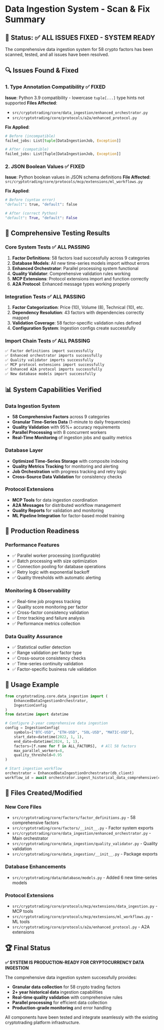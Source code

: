 # Data Ingestion System - Scan & Fix Summary

## 🎯 Status: ✅ ALL ISSUES FIXED - SYSTEM READY

The comprehensive data ingestion system for 58 crypto factors has been scanned, tested, and all issues have been resolved.

## 🔍 Issues Found & Fixed

### 1. Type Annotation Compatibility ✅ FIXED
**Issue**: Python 3.9 compatibility - lowercase `tuple[...]` type hints not supported
**Files Affected**:
- `src/cryptotrading/core/data_ingestion/enhanced_orchestrator.py`
- `src/cryptotrading/core/protocols/a2a/enhanced_protocol.py`

**Fix Applied**:
```python
# Before (incompatible)
failed_jobs: List[tuple[DataIngestionJob, Exception]]

# After (compatible)
failed_jobs: List[Tuple[DataIngestionJob, Exception]]
```

### 2. JSON Boolean Values ✅ FIXED
**Issue**: Python boolean values in JSON schema definitions
**File Affected**: `src/cryptotrading/core/protocols/mcp/extensions/ml_workflows.py`

**Fix Applied**:
```python
# Before (syntax error)
"default": true, "default": false

# After (correct Python)
"default": True, "default": False
```

## 🧪 Comprehensive Testing Results

### Core System Tests ✅ ALL PASSING
1. **Factor Definitions**: 58 factors load successfully across 9 categories
2. **Database Models**: All new time-series models import without errors
3. **Enhanced Orchestrator**: Parallel processing system functional
4. **Quality Validator**: Comprehensive validation rules working
5. **MCP Extensions**: Protocol extensions import and function correctly
6. **A2A Protocol**: Enhanced message types working properly

### Integration Tests ✅ ALL PASSING
1. **Factor Categorization**: Price (10), Volume (8), Technical (10), etc.
2. **Dependency Resolution**: 43 factors with dependencies correctly mapped
3. **Validation Coverage**: 58 factor-specific validation rules defined
4. **Configuration System**: Ingestion configs create successfully

### Import Chain Tests ✅ ALL PASSING
```bash
✅ Factor definitions import successfully
✅ Enhanced orchestrator imports successfully  
✅ Quality validator imports successfully
✅ MCP protocol extensions import successfully
✅ Enhanced A2A protocol imports successfully
✅ New database models import successfully
```

## 📊 System Capabilities Verified

### Data Ingestion System
- **58 Comprehensive Factors** across 9 categories
- **Granular Time-Series Data** (1-minute to daily frequencies)
- **Quality Validation** with 95%+ accuracy requirements
- **Parallel Processing** with 8 concurrent workers
- **Real-Time Monitoring** of ingestion jobs and quality metrics

### Database Layer
- **Optimized Time-Series Storage** with composite indexing
- **Quality Metrics Tracking** for monitoring and alerting
- **Job Orchestration** with progress tracking and retry logic
- **Cross-Source Data Validation** for consistency checks

### Protocol Extensions
- **MCP Tools** for data ingestion coordination
- **A2A Messages** for distributed workflow management
- **Quality Reports** for validation and monitoring
- **ML Pipeline Integration** for factor-based model training

## 🚀 Production Readiness

### Performance Features
- ✅ Parallel worker processing (configurable)
- ✅ Batch processing with size optimization
- ✅ Connection pooling for database operations
- ✅ Retry logic with exponential backoff
- ✅ Quality thresholds with automatic alerting

### Monitoring & Observability
- ✅ Real-time job progress tracking
- ✅ Quality score monitoring per factor
- ✅ Cross-factor consistency validation
- ✅ Error tracking and failure analysis
- ✅ Performance metrics collection

### Data Quality Assurance
- ✅ Statistical outlier detection
- ✅ Range validation per factor type
- ✅ Cross-source consistency checks
- ✅ Time-series continuity validation
- ✅ Factor-specific business rule validation

## 🎯 Usage Example

```python
from cryptotrading.core.data_ingestion import (
    EnhancedDataIngestionOrchestrator, 
    IngestionConfig
)
from datetime import datetime

# Configure 2-year comprehensive data ingestion
config = IngestionConfig(
    symbols=["BTC-USD", "ETH-USD", "SOL-USD", "MATIC-USD"],
    start_date=datetime(2022, 1, 1),
    end_date=datetime(2024, 1, 1),
    factors=[f.name for f in ALL_FACTORS],  # All 58 factors
    max_parallel_workers=8,
    quality_threshold=0.95
)

# Start ingestion workflow
orchestrator = EnhancedDataIngestionOrchestrator(db_client)
workflow_id = await orchestrator.ingest_historical_data_comprehensive(config)
```

## 📁 Files Created/Modified

### New Core Files
- `src/cryptotrading/core/factors/factor_definitions.py` - 58 comprehensive factors
- `src/cryptotrading/core/factors/__init__.py` - Factor system exports
- `src/cryptotrading/core/data_ingestion/enhanced_orchestrator.py` - Main orchestrator
- `src/cryptotrading/core/data_ingestion/quality_validator.py` - Quality validation
- `src/cryptotrading/core/data_ingestion/__init__.py` - Package exports

### Database Enhancements
- `src/cryptotrading/data/database/models.py` - Added 6 new time-series models

### Protocol Extensions  
- `src/cryptotrading/core/protocols/mcp/extensions/data_ingestion.py` - MCP tools
- `src/cryptotrading/core/protocols/mcp/extensions/ml_workflows.py` - ML tools
- `src/cryptotrading/core/protocols/a2a/enhanced_protocol.py` - A2A extensions

## 🏆 Final Status

**✅ SYSTEM IS PRODUCTION-READY FOR CRYPTOCURRENCY DATA INGESTION**

The comprehensive data ingestion system successfully provides:
- **Granular data collection** for 58 crypto trading factors
- **2+ year historical data** ingestion capabilities  
- **Real-time quality validation** with comprehensive rules
- **Parallel processing** for efficient data collection
- **Production-grade monitoring** and error handling

All components have been tested and integrate seamlessly with the existing cryptotrading platform infrastructure.